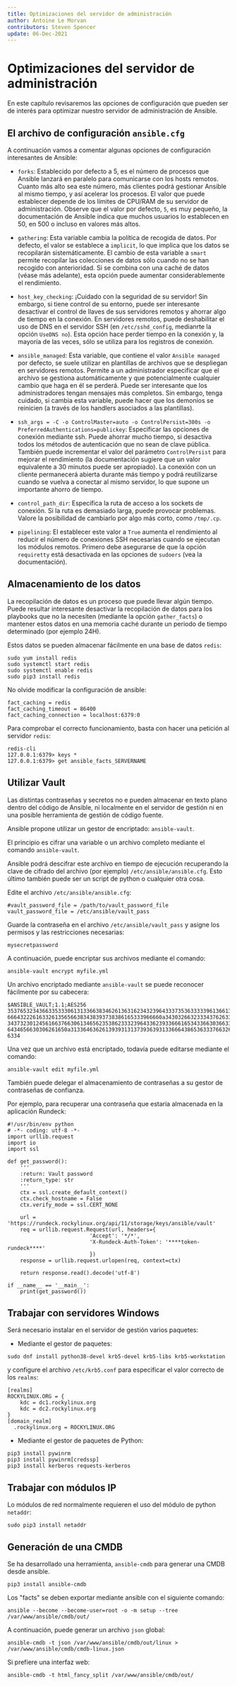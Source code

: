 ```yaml
---
title: Optimizaciones del servidor de administración
author: Antoine Le Morvan
contributors: Steven Spencer
update: 06-Dec-2021
---
```


# Optimizaciones del servidor de administración

En este capítulo revisaremos las opciones de configuración que pueden ser de interés para optimizar nuestro servidor de administración de Ansible.

## El archivo de configuración `ansible.cfg`

A continuación vamos a comentar algunas opciones de configuración interesantes de Ansible:

* `forks`: Establecido por defecto a 5, es el número de procesos que Ansible lanzará en paralelo para comunicarse con los hosts remotos. Cuanto más alto sea este número, más clientes podrá gestionar Ansible al mismo tiempo, y así acelerar los procesos. El valor que puede establecer depende de los límites de CPU/RAM de su servidor de administración. Observe que el valor por defecto, `5`, es muy pequeño, la documentación de Ansible indica que muchos usuarios lo establecen en 50, en 500 o incluso en valores más altos.

* `gathering`: Esta variable cambia la política de recogida de datos. Por defecto, el valor se establece a `implicit`, lo que implica que los datos se recopilarán sistemáticamente. El cambio de esta variable a `smart` permite recopilar las colecciones de datos sólo cuando no se han recogido con anterioridad. Si se combina con una caché de datos (véase más adelante), esta opción puede aumentar considerablemente el rendimiento.

* `host_key_checking`: ¡Cuidado con la seguridad de su servidor! Sin embargo, si tiene control de su entorno, puede ser interesante desactivar el control de llaves de sus servidores remotos y ahorrar algo de tiempo en la conexión. En servidores remotos, puede deshabilitar el uso de DNS en el servidor SSH (en `/etc/sshd_config`, medianrte la opción `UseDNS no`). Esta opción hace perder tiempo en la conexión y, la mayoría de las veces, sólo se utiliza para los registros de conexión.

* `ansible_managed`: Esta variable, que contiene el valor `Ansible managed` por defecto, se suele utilizar en plantillas de archivos que se despliegan en servidores remotos. Permite a un administrador especificar que el archivo se gestiona automáticamente y que potencialmente cualquier cambio que haga en él se perderá. Puede ser interesante que los administradores tengan mensajes más completos. Sin embargo, tenga cuidado, si cambia esta variable, puede hacer que los demonios se reinicien (a través de los handlers asociados a las plantillas).

* `ssh_args = -C -o ControlMaster=auto -o ControlPersist=300s -o PreferredAuthentications=publickey`: Especificar las opciones de conexión mediante ssh. Puede ahorrar mucho tiempo, si desactiva todos los métodos de autenticación que no sean de clave pública. También puede incrementar el valor del parámetro `ControlPersist` para mejorar el rendimiento (la documentación sugiere que un valor equivalente a 30 minutos puede ser apropiado). La conexión con un cliente permanecerá abierta durante más tiempo y podrá reutilizarse cuando se vuelva a conectar al mismo servidor, lo que supone un importante ahorro de tiempo.

* `control_path_dir`: Especifica la ruta de acceso a los sockets de conexión. Si la ruta es demasiado larga, puede provocar problemas. Valore la posibilidad de cambiarlo por algo más corto, como `/tmp/.cp`.

* `pipelining`: El establecer este valor a `True` aumenta el rendimiento al reducir el número de conexiones SSH necesarias cuando se ejecutan los módulos remotos. Primero debe asegurarse de que la opción `requiretty` está desactivada en las opciones de `sudoers` (vea la documentación).

## Almacenamiento de los datos

La recopilación de datos es un proceso que puede llevar algún tiempo. Puede resultar interesante desactivar la recopilación de datos para los playbooks que no la necesiten (mediante la opción `gather_facts`) o mantener estos datos en una memoria caché durante un periodo de tiempo determinado (por ejemplo 24H).

Estos datos se pueden almacenar fácilmente en una base de datos `redis`:

```
sudo yum install redis
sudo systemctl start redis
sudo systemctl enable redis
sudo pip3 install redis
```

No olvide modificar la configuración de ansible:

```
fact_caching = redis
fact_caching_timeout = 86400
fact_caching_connection = localhost:6379:0
```

Para comprobar el correcto funcionamiento, basta con hacer una petición al servidor `redis`:

```
redis-cli
127.0.0.1:6379> keys *
127.0.0.1:6379> get ansible_facts_SERVERNAME
```

## Utilizar Vault

Las distintas contraseñas y secretos no e pueden almacenar en texto plano dentro del código de Ansible, ni localmente en el servidor de gestión ni en una posible herramienta de gestión de código fuente.

Ansible propone utilizar un gestor de encriptado: `ansible-vault`.

El principio es cifrar una variable o un archivo completo mediante el comando `ansible-vault`.

Ansible podrá descifrar este archivo en tiempo de ejecución recuperando la clave de cifrado del archivo (por ejemplo) `/etc/ansible/ansible.cfg`. Esto último también puede ser un script de python o cualquier otra cosa.

Edite el archivo `/etc/ansible/ansible.cfg`:

```
#vault_password_file = /path/to/vault_password_file
vault_password_file = /etc/ansible/vault_pass
```

Guarde la contraseña en el archivo `/etc/ansible/vault_pass` y asigne los permisos y las restricciones necesarias:

```
mysecretpassword
```

A continuación, puede encriptar sus archivos mediante el comando:

```
ansible-vault encrypt myfile.yml
```

Un archivo encriptado mediante `ansible-vault` se puede reconocer fácilmente por su cabecera:

```
$ANSIBLE_VAULT;1.1;AES256
35376532343663353330613133663834626136316234323964333735363333396136613266383966
6664322261633261356566383438393738386165333966660a343032663233343762633936313630
34373230124561663766306134656235386233323964336239336661653433663036633334366661
6434656630306261650a313364636261393931313739363931336664386536333766326264633330
6334
```

Una vez que un archivo está encriptado, todavía puede editarse mediante el comando:

```
ansible-vault edit myfile.yml
```

También puede delegar el almacenamiento de contraseñas a su gestor de contraseñas de confianza.

Por ejemplo, para recuperar una contraseña que estaría almacenada en la aplicación Rundeck:

```
#!/usr/bin/env python
# -*- coding: utf-8 -*-
import urllib.request
import io
import ssl

def get_password():
    '''
    :return: Vault password
    :return_type: str
    '''
    ctx = ssl.create_default_context()
    ctx.check_hostname = False
    ctx.verify_mode = ssl.CERT_NONE

    url = 'https://rundeck.rockylinux.org/api/11/storage/keys/ansible/vault'
    req = urllib.request.Request(url, headers={
                          'Accept': '*/*',
                          'X-Rundeck-Auth-Token': '****token-rundeck****'
                          })
    response = urllib.request.urlopen(req, context=ctx)

    return response.read().decode('utf-8')

if __name__ == '__main__':
    print(get_password())
```

## Trabajar con servidores Windows

Será necesario instalar en el servidor de gestión varios paquetes:

* Mediante el gestor de paquetes:

```
sudo dnf install python38-devel krb5-devel krb5-libs krb5-workstation
```

y configure el archivo `/etc/krb5.conf` para especificar el valor correcto de los `realms`:

```
[realms]
ROCKYLINUX.ORG = {
    kdc = dc1.rockylinux.org
    kdc = dc2.rockylinux.org
}
[domain_realm]
  .rockylinux.org = ROCKYLINUX.ORG
```

* Mediante el gestor de paquetes de Python:

```
pip3 install pywinrm
pip3 install pywinrm[credssp]
pip3 install kerberos requests-kerberos
```

## Trabajar con módulos IP

Lo módulos de red normalmente requieren el uso del módulo de python `netaddr`:

```
sudo pip3 install netaddr
```

## Generación de una CMDB

Se ha desarrollado una herramienta, `ansible-cmdb` para generar una CMDB desde ansible.

```
pip3 install ansible-cmdb
```

Los "facts" se deben exportar mediante ansible con el siguiente comando:

```
ansible --become --become-user=root -o -m setup --tree /var/www/ansible/cmdb/out/
```

A continuación, puede generar un archivo `json` global:

```
ansible-cmdb -t json /var/www/ansible/cmdb/out/linux > /var/www/ansible/cmdb/cmdb-linux.json
```

Si prefiere una interfaz web:

```
ansible-cmdb -t html_fancy_split /var/www/ansible/cmdb/out/
```
